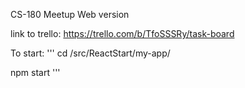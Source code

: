 CS-180 Meetup Web version

link to trello: https://trello.com/b/TfoSSSRy/task-board



To start:
'''
cd /src/ReactStart/my-app/

npm start
'''

